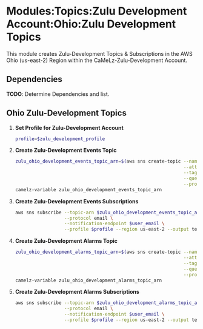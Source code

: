 # Modules:Topics:Zulu Development Account:Ohio:Zulu Development Topics

This module creates Zulu-Development Topics & Subscriptions in the AWS Ohio (us-east-2) Region within the
CaMeLz-Zulu-Development Account.

## Dependencies

**TODO**: Determine Dependencies and list.

## Ohio Zulu-Development Topics

1. **Set Profile for Zulu-Development Account**

    ```bash
    profile=$zulu_development_profile
    ```

1. **Create Zulu-Development Events Topic**

    ```bash
    zulu_ohio_development_events_topic_arn=$(aws sns create-topic --name Zulu-Development-Events \
                                                                  --attributes "DisplayName=ZULD Events" \
                                                                  --tags Key=Name,Value=Zulu-Development-Events-Topic Key=Company,Value=Zulu Key=Environment,Value=Development \
                                                                  --query 'TopicArn' \
                                                                  --profile $profile --region us-east-2 --output text)
    camelz-variable zulu_ohio_development_events_topic_arn
    ```

1. **Create Zulu-Development Events Subscriptions**

    ```bash
    aws sns subscribe --topic-arn $zulu_ohio_development_events_topic_arn \
                      --protocol email \
                      --notification-endpoint $user_email \
                      --profile $profile --region us-east-2 --output text
    ```

1. **Create Zulu-Development Alarms Topic**

    ```bash
    zulu_ohio_development_alarms_topic_arn=$(aws sns create-topic --name Zulu-Development-Alarms \
                                                                  --attributes "DisplayName=ZULD Alarms" \
                                                                  --tags Key=Name,Value=Zulu-Development-Alarms-Topic Key=Company,Value=Zulu Key=Environment,Value=Development \
                                                                  --query 'TopicArn' \
                                                                  --profile $profile --region us-east-2 --output text)
    camelz-variable zulu_ohio_development_alarms_topic_arn
    ```

1. **Create Zulu-Development Alarms Subscriptions**

    ```bash
    aws sns subscribe --topic-arn $zulu_ohio_development_alarms_topic_arn \
                      --protocol email \
                      --notification-endpoint $user_email \
                      --profile $profile --region us-east-2 --output text
    ```
